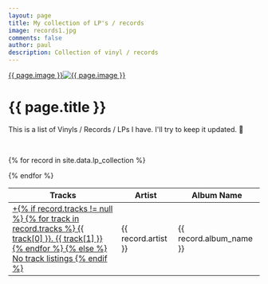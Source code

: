 ```yaml
---
layout: page
title: My collection of LP's / records
image: records1.jpg
comments: false
author: paul
description: Collection of vinyl / records
---
```

<div class="row w-100 rounded border bg-white d-print-none">
 <a href="javascript:;" data-image="{{ site.url }}{{ site.thumbnails }}{{ page.image }}" rel="lightbox" class="col-md-3 featuredImage m-0 p-0" style="background: url('{{ site.url }}{{ site.thumbnails }}{{ page.image }}') no-repeat center top / cover" >{{ page.image }}<img class="d-none d-print-block" src="{{ site.url }}{{ site.thumbnails }}{{ page.image }}" alt="{{ page.image }}" title="{{ page.image }}" /></a>
 <div class="col-md-9" >
<h1>{{ page.title }}</h1>
<p>
This is a list of Vinyls / Records / LPs I have. I'll try to keep it updated. 🤣<br />
</p>
 </div>
</div>
<p>&nbsp; </p>

<div class="row bg-white rounded w-100 p-3 shadow-sm border">
    <div class="col-md-12">
<table id="lp_collection" class="display" style="width:100%">
<thead>
    <tr>
        <th>Tracks</th>
        <th>Artist</th>
        <th>Album Name</th>
    </tr>
</thead>

{% for record in site.data.lp_collection %}
    <tr role="row" class="odd even">
        <td class="details-control"><a href="#" class="show_tracks" rel="tracklisting">+<span class="tracks">{% if record.tracks != null %}
        {% for track in record.tracks %}
        {{ track[0] }}. {{ track[1] }} <br />
        {% endfor %}
        {% else %}
        No track listings
        {% endif %}</span></a></td>
        <td class="sorting_1">{{ record.artist }}</td>
        <td class="">{{ record.album_name }}</td>
    </tr>
{% endfor %}
</table>
    </div>
</div>
